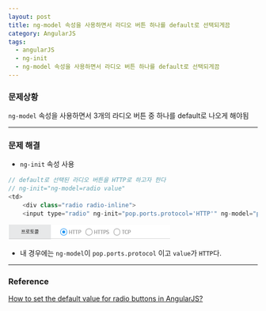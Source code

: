 ```yaml
---
layout: post
title: ng-model 속성을 사용하면서 라디오 버튼 하나를 default로 선택되게끔
category: AngularJS
tags:
  - angularJS
  - ng-init
  - ng-model 속성을 사용하면서 라디오 버튼 하나를 default로 선택되게끔
---
```




### 문제상황

`ng-model` 속성을 사용하면서 3개의 라디오 버튼 중 하나를 default로 나오게 해야됨

---

### 문제 해결

- `ng-init` 속성 사용

```javascript
// default로 선택된 라디오 버튼을 HTTP로 하고자 한다
// ng-init="ng-model=radio value"
<td>
    <div class="radio radio-inline">
    <input type="radio" ng-init="pop.ports.protocol='HTTP'" ng-model="pop.ports.protocol" name="protocolRadio" id="protocolHTTP" value="HTTP"></td>
```

![ng-init](/assets/angularjs/ng-init.PNG)



- 내 경우에는 `ng-model`이 `pop.ports.protocol` 이고 `value`가 `HTTP`다.



---

### Reference

[How to set the default value for radio buttons in AngularJS?](https://stackoverflow.com/questions/15833692/how-to-set-the-default-value-for-radio-buttons-in-angularjs)